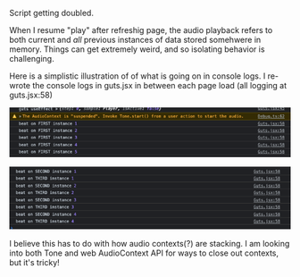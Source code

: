 Script getting doubled.

When I resume "play" after refreshig page, the audio playback refers to both current and *all* previous instances of data stored somehwere in memory. Things can get extremely weird, and so isolating behavior is challenging.

Here is a simplistic illustration of of what is going on in console logs. I re-wrote the console logs in guts.jsx in between each page load (all logging at guts.jsx:58)

![first page load](./help1.png)

![second and subsequent third page load. data from first page load got cleared somehow.](./help2.png)

I believe this has to do with how audio contexts(?) are stacking. I am looking into both Tone and web AudioContext API for ways to close out contexts, but it's tricky!
